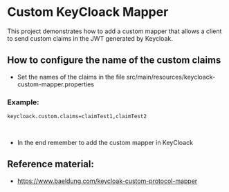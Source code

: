 # Custom KeyCloack Mapper

This project demonstrates how to add a custom mapper that allows a client to send custom claims in the JWT generated by Keycloak.

## How to configure the name of the custom claims

- Set the names of the claims in the file src/main/resources/keycloack-custom-mapper.properties

### Example:

```keycloack.custom.claims=claimTest1,claimTest2```

<br/>

- In the end remember to add the custom mapper in KeyCloack

## Reference material:

- https://www.baeldung.com/keycloak-custom-protocol-mapper

